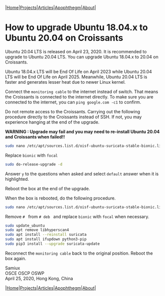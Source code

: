 |[Home](/README.md)|[Projects](/projects.md)|[Articles](/articles.md)|[Apophthegm](/apophthegm.md)|[About](/about.md)|

# **How to upgrade Ubuntu 18.04.x to Ubuntu 20.04 on Croissants**

Ubuntu 20.04 LTS is released on April 23, 2020.  It is recommended to upgrade to Ubuntu 20.04 LTS.  You can upgrade Ubuntu 18.04.x to 20.04 on Croissants.

Ubuntu 18.04.x LTS will be End Of Life on April 2023 while Ubuntu 20.04 LTS will be End Of Life on April 2025.  Meanwhile, Ubuntu 20.04 LTS is faster and generates lesser heat due to newer Linux kernel.

Connect the ```monitoring cable``` to the internet instead of switch.  That means the Croissants is connected to the internet directly.  To make sure you are connected to the internet, you can ```ping google.com -c1``` to confirm.

Do not remote access to the Croissants.  Carrying out the following procedure directly to the Croissants instead of SSH.  If not, you may experience hanging at the end of the upgrade.

**WARNING : Upgrade may fail and you may need to re-install Ubuntu 20.04 and Croissants when failed!!**

```bash
sudo nano /etc/apt/sources.list.d/oisf-ubuntu-suricata-stable-bionic.list
```

Replace ```bionic``` with ```focal```

```bash
sudo do-release-upgrade -d
```

Answer ```y``` to the questions when asked and select ```default``` answer when it is highlighted.

Reboot the box at the end of the upgrade.

When the box is rebooted, do the following procedure.

```bash
sudo nano /etc/apt/sources.list.d/oisf-ubuntu-suricata-stable-bionic.list
```

Remove ```# ``` from ```# deb ``` and replace ```bionic``` with ```focal``` when necessary.

```bash
sudo update_ubuntu
sudo apt remove libhyperscan4
sudo apt install --reinstall suricata 
sudo apt install ifupdown python3-pip
sudo pip3 install --upgrade suricata-update
```

Reconnect the ```monitoring cable``` back to the original position.  Reboot the box again.

Samiux  
OSCE  OSCP  OSWP  
April 25, 2020, Hong Kong, China  

|[Home](/README.md)|[Projects](/projects.md)|[Articles](/articles.md)|[Apophthegm](/apophthegm.md)|[About](/about.md)|

